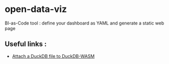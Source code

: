 # open-data-viz
BI-as-Code tool : define your dashboard as YAML and generate a static web page

## Useful links : 
- [Attach a DuckDB file to DuckDB-WASM](https://observablehq.com/@huggingface/attach-a-duckdb-file-to-duckdb-wasm)